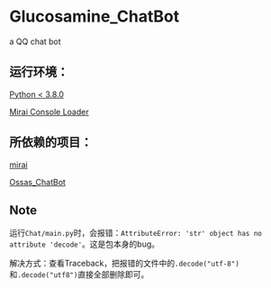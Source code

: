 # Glucosamine_ChatBot

a QQ chat bot

## 运行环境：

[Python < 3.8.0](https://www.python.org/downloads/release/python-374/)

[Mirai Console Loader](github.com/iTXTech/mirai-console-loader)

## 所依赖的项目：

[mirai](https://github.com/mamoe/mirai)

[Ossas_ChatBot](https://github.com/Dimsmary/Ossas_ChatBot)

## Note

运行`Chat/main.py`时，会报错：`AttributeError: 'str' object has no attribute 'decode'`。这是包本身的bug。

解决方式：查看Traceback，把报错的文件中的`.decode("utf-8")`和`.decode("utf8")`直接全部删除即可。